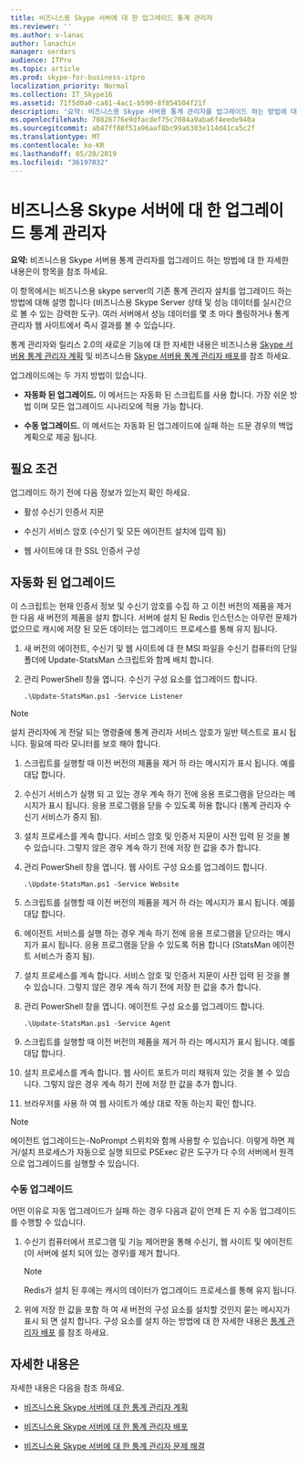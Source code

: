```yaml
---
title: 비즈니스용 Skype 서버에 대 한 업그레이드 통계 관리자
ms.reviewer: ''
ms.author: v-lanac
author: lanachin
manager: serdars
audience: ITPro
ms.topic: article
ms.prod: skype-for-business-itpro
localization_priority: Normal
ms.collection: IT_Skype16
ms.assetid: 71f5d0a0-ca81-4ac1-b590-8f854504f21f
description: '요약: 비즈니스용 Skype 서버용 통계 관리자를 업그레이드 하는 방법에 대 한 자세한 내용은이 항목을 참조 하세요.'
ms.openlocfilehash: 70826776e9dfacdef75c7084a9aba6f4eede940a
ms.sourcegitcommit: ab47ff88f51a96aaf8bc99a6303e114d41ca5c2f
ms.translationtype: MT
ms.contentlocale: ko-KR
ms.lasthandoff: 05/20/2019
ms.locfileid: "36197032"
---
```

# <a name="upgrade-statistics-manager-for-skype-for-business-server"></a>비즈니스용 Skype 서버에 대 한 업그레이드 통계 관리자
 
**요약:** 비즈니스용 Skype 서버용 통계 관리자를 업그레이드 하는 방법에 대 한 자세한 내용은이 항목을 참조 하세요.
  
이 항목에서는 비즈니스용 skype server의 기존 통계 관리자 설치를 업그레이드 하는 방법에 대해 설명 합니다 (비즈니스용 Skype Server 상태 및 성능 데이터를 실시간으로 볼 수 있는 강력한 도구). 여러 서버에서 성능 데이터를 몇 초 마다 폴링하거나 통계 관리자 웹 사이트에서 즉시 결과를 볼 수 있습니다. 
  
통계 관리자와 릴리스 2.0의 새로운 기능에 대 한 자세한 내용은 비즈니스용 [Skype 서버용 통계 관리자 계획](plan.md) 및 비즈니스용 [Skype 서버용 통계 관리자 배포](deploy.md)를 참조 하세요.
  
업그레이드에는 두 가지 방법이 있습니다.
  
- **자동화 된 업그레이드.** 이 메서드는 자동화 된 스크립트를 사용 합니다. 가장 쉬운 방법 이며 모든 업그레이드 시나리오에 적용 가능 합니다.
    
- **수동 업그레이드.** 이 메서드는 자동화 된 업그레이드에 실패 하는 드문 경우의 백업 계획으로 제공 됩니다.
    
## <a name="prerequisites"></a>필요 조건

업그레이드 하기 전에 다음 정보가 있는지 확인 하세요.
  
- 활성 수신기 인증서 지문
    
- 수신기 서비스 암호 (수신기 및 모든 에이전트 설치에 입력 됨)
    
- 웹 사이트에 대 한 SSL 인증서 구성
    
## <a name="automated-upgrade"></a>자동화 된 업그레이드

이 스크립트는 현재 인증서 정보 및 수신기 암호를 수집 하 고 이전 버전의 제품을 제거한 다음 새 버전의 제품을 설치 합니다. 서버에 설치 된 Redis 인스턴스는 아무런 문제가 없으므로 캐시에 저장 된 모든 데이터는 업그레이드 프로세스를 통해 유지 됩니다.
  
1. 새 버전의 에이전트, 수신기 및 웹 사이트에 대 한 MSI 파일을 수신기 컴퓨터의 단일 폴더에 Update-StatsMan 스크립트와 함께 배치 합니다.
    
2. 관리 PowerShell 창을 엽니다. 수신기 구성 요소를 업그레이드 합니다.
    
   ```
   .\Update-StatsMan.ps1 -Service Listener
   ```

> [!NOTE]
> 설치 관리자에 게 전달 되는 명령줄에 통계 관리자 서비스 암호가 일반 텍스트로 표시 됩니다. 필요에 따라 모니터를 보호 해야 합니다. 
  
1. 스크립트를 실행할 때 이전 버전의 제품을 제거 하 라는 메시지가 표시 됩니다. 예를 대답 합니다.
    
2. 수신기 서비스가 실행 되 고 있는 경우 계속 하기 전에 응용 프로그램을 닫으라는 메시지가 표시 됩니다. 응용 프로그램을 닫을 수 있도록 허용 합니다 (통계 관리자 수신기 서비스가 중지 됨).
    
3. 설치 프로세스를 계속 합니다. 서비스 암호 및 인증서 지문이 사전 입력 된 것을 볼 수 있습니다. 그렇지 않은 경우 계속 하기 전에 저장 한 값을 추가 합니다.
    
4. 관리 PowerShell 창을 엽니다. 웹 사이트 구성 요소를 업그레이드 합니다.
    
   ```
   .\Update-StatsMan.ps1 -Service Website
   ```

5. 스크립트를 실행할 때 이전 버전의 제품을 제거 하 라는 메시지가 표시 됩니다. 예를 대답 합니다.
    
6. 에이전트 서비스를 실행 하는 경우 계속 하기 전에 응용 프로그램을 닫으라는 메시지가 표시 됩니다. 응용 프로그램을 닫을 수 있도록 허용 합니다 (StatsMan 에이전트 서비스가 중지 됨).
    
7. 설치 프로세스를 계속 합니다. 서비스 암호 및 인증서 지문이 사전 입력 된 것을 볼 수 있습니다. 그렇지 않은 경우 계속 하기 전에 저장 한 값을 추가 합니다.
    
8. 관리 PowerShell 창을 엽니다. 에이전트 구성 요소를 업그레이드 합니다.
    
   ```
   .\Update-StatsMan.ps1 -Service Agent
   ```

9. 스크립트를 실행할 때 이전 버전의 제품을 제거 하 라는 메시지가 표시 됩니다. 예를 대답 합니다.
    
10. 설치 프로세스를 계속 합니다. 웹 사이트 포트가 미리 채워져 있는 것을 볼 수 있습니다. 그렇지 않은 경우 계속 하기 전에 저장 한 값을 추가 합니다.
    
11. 브라우저를 사용 하 여 웹 사이트가 예상 대로 작동 하는지 확인 합니다.
    
> [!NOTE]
> 에이전트 업그레이드는-NoPrompt 스위치와 함께 사용할 수 있습니다. 이렇게 하면 제거/설치 프로세스가 자동으로 실행 되므로 PSExec 같은 도구가 다 수의 서버에서 원격으로 업그레이드를 실행할 수 있습니다. 
  
### <a name="manual-upgrade"></a>수동 업그레이드

어떤 이유로 자동 업그레이드가 실패 하는 경우 다음과 같이 언제 든 지 수동 업그레이드를 수행할 수 있습니다.
  
1. 수신기 컴퓨터에서 프로그램 및 기능 제어판을 통해 수신기, 웹 사이트 및 에이전트 (이 서버에 설치 되어 있는 경우)를 제거 합니다. 
    
    > [!NOTE]
    >  Redis가 설치 된 후에는 캐시의 데이터가 업그레이드 프로세스를 통해 유지 됩니다.
  
2. 위에 저장 한 값을 포함 하 여 새 버전의 구성 요소를 설치할 것인지 묻는 메시지가 표시 되 면 설치 합니다. 구성 요소를 설치 하는 방법에 대 한 자세한 내용은 [통계 관리자 배포](deploy.md#BKMK_Deploy) 를 참조 하세요.

    
## <a name="for-more-information"></a>자세한 내용은
<a name="BKMK_Fixed"> </a>

자세한 내용은 다음을 참조 하세요.
  
- [비즈니스용 Skype 서버에 대 한 통계 관리자 계획](plan.md)
    
- [비즈니스용 Skype 서버에 대 한 통계 관리자 배포](deploy.md)
    
- [비즈니스용 Skype 서버에 대 한 통계 관리자 문제 해결](troubleshoot.md)
